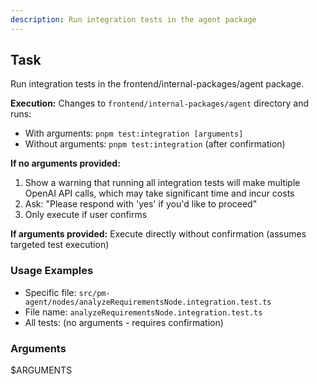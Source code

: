 ```yaml
---
description: Run integration tests in the agent package
---
```


## Task
Run integration tests in the frontend/internal-packages/agent package.

**Execution:**
Changes to `frontend/internal-packages/agent` directory and runs:
- With arguments: `pnpm test:integration [arguments]`  
- Without arguments: `pnpm test:integration` (after confirmation)

**If no arguments provided:**
1. Show a warning that running all integration tests will make multiple OpenAI API calls, which may take significant time and incur costs
2. Ask: "Please respond with 'yes' if you'd like to proceed"
3. Only execute if user confirms

**If arguments provided:**
Execute directly without confirmation (assumes targeted test execution)

### Usage Examples
- Specific file: `src/pm-agent/nodes/analyzeRequirementsNode.integration.test.ts`  
- File name: `analyzeRequirementsNode.integration.test.ts`
- All tests: (no arguments - requires confirmation)

### Arguments
$ARGUMENTS